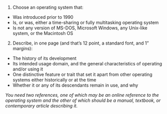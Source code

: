 
1. Choose an operating system that:
* Was introduced prior to 1990
* Is, or was, either a time-sharing or fully multitasking operating system
* Is not any version of MS-DOS, Microsoft Windows, any Unix-like system, or the Macintosh OS

2. Describe, in one page (and that’s 12 point, a standard font, and 1” margins):
* The history of its development
* Its intended usage domain, and the general characteristics of operating and/or using it
* One distinctive feature or trait that set it apart from other operating systems either historically or at the time
* Whether it or any of its descendants remain in use, and why

*You need two references, one of which may be an online reference to the operating system and the other of which should be a manual, textbook, or contemporary article describing it.*


